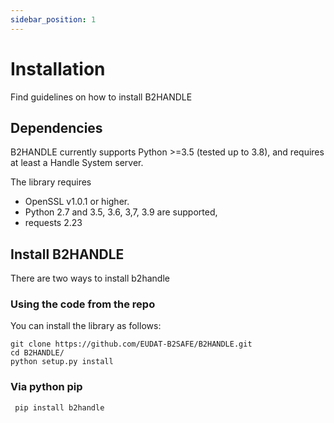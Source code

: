```yaml
---
sidebar_position: 1
---
```


# Installation

Find guidelines on how to install B2HANDLE

## Dependencies

B2HANDLE  currently supports Python >=3.5 (tested up to 3.8), and requires at least a Handle System server.

The library requires 
- OpenSSL v1.0.1 or higher. 
- Python 2.7 and 3.5, 3.6, 3,7, 3.9  are supported, 
- requests 2.23 

## Install B2HANDLE 

There are two ways to install b2handle 

### Using the code from the repo 

You can install the  library as follows:

```mdx 
git clone https://github.com/EUDAT-B2SAFE/B2HANDLE.git
cd B2HANDLE/
python setup.py install
```

### Via python pip

```mdx 
 pip install b2handle
```
